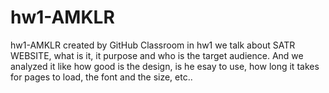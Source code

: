 # hw1-AMKLR
hw1-AMKLR created by GitHub Classroom
in hw1 we talk about SATR WEBSITE, what is it, it purpose and who is the target audience. And we analyzed it like how good is the design, is he esay to use, how long it takes for pages to load, the font and the size, etc..
